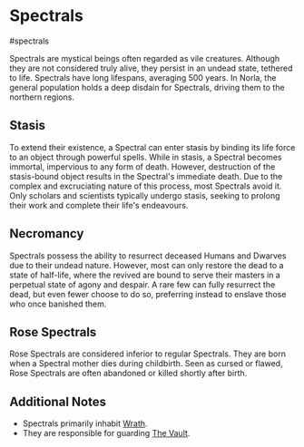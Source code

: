 # Spectrals
#spectrals

Spectrals are mystical beings often regarded as vile creatures. Although they are not considered truly alive, they persist in an undead state, tethered to life. Spectrals have long lifespans, averaging 500 years. In Norla, the general population holds a deep disdain for Spectrals, driving them to the northern regions.

## Stasis

To extend their existence, a Spectral can enter stasis by binding its life force to an object through powerful spells. While in stasis, a Spectral becomes immortal, impervious to any form of death. However, destruction of the stasis-bound object results in the Spectral's immediate death. Due to the complex and excruciating nature of this process, most Spectrals avoid it. Only scholars and scientists typically undergo stasis, seeking to prolong their work and complete their life's endeavours.

## Necromancy

Spectrals possess the ability to resurrect deceased Humans and Dwarves due to their undead nature. However, most can only restore the dead to a state of half-life, where the revived are bound to serve their masters in a perpetual state of agony and despair. A rare few can fully resurrect the dead, but even fewer choose to do so, preferring instead to enslave those who once banished them.

## Rose Spectrals

Rose Spectrals are considered inferior to regular Spectrals. They are born when a Spectral mother dies during childbirth. Seen as cursed or flawed, Rose Spectrals are often abandoned or killed shortly after birth.

## Additional Notes

- Spectrals primarily inhabit [Wrath](Wrath.md).
- They are responsible for guarding [The Vault](The%20Vault.md).

